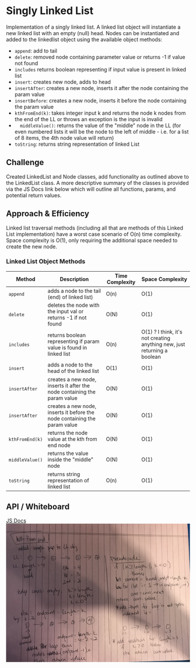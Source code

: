 # Singly Linked List
Implementation of a singly linked list. A linked list object will instantiate a new linked list with an empty (null) head. Nodes can be instantiated and added to the linkedlist object using the available object methods:

- ```append```: add to tail
- ```delete```: removed node containing parameter value or returns -1 if value not found
- ```includes``` returns boolean representing if input value is present in linked list
- ```insert```: creates new node, adds to head
- ```insertAfter```: creates a new node, inserts it after the node containing the param value
- ```insertBefore```: creates a new node, inserts it before the node containing the param value
- ```kthFromEnd(k)```: takes integer input k and returns the node k nodes from the end of the LL or throws an exception is the input is invalid
- ```  middleValue()```: returns the value of the "middle" node in the LL (for even numbered lists it will be the node to the left of middle - i.e. for a list of 8 items, the 4th node value will return)
- ```toString```: returns string representation of linked List

## Challenge
Created LinkedList and Node classes, add functionality as outlined above to the LinkedList class. A more descriptive summary of the classes is provided via the JS Docs link below which will outline all functions, params, and potential return values.

## Approach & Efficiency
Linked list traversal methods (including all that are methods of this Linked List implementation) have a worst case scenario of O(n) time complexity. Space complexity is O(1), only requiring the additional space needed to create the new node.

### Linked List Object Methods

| Method | Description | Time Complexity | Space Complexity
------ | ----------- | --------------- | ----------------
| ```append``` | adds a node to the tail (end) of linked list) |  O(n) | O(1)
| ```delete ``` | deletes the node with the input val or returns -1 if not found | O(N) | O(1)
| ```includes``` | returns boolean representing if param value is found in linked list | O(n) | O(1) ? I think, it's not creating anything new, just returning a boolean
| ```insert``` | adds a node to the head of the linked list | O(1) | O(1)
| ```insertAfter``` | creates a new node, inserts it after the node containing the param value | O(N) | O(1)
| ```insertAfter``` | creates a new node, inserts it before the node containing the param value | O(N) | O(1)
| ```kthFromEnd(k)``` | returns the node value at the kth from end node | O(N) | O(1)
| ```middleValue()``` | returns the value inside the "middle" node | O(N) | O(1)
| ```toString``` | returns string representation of linked list | O(n) | O(1)

## API / Whiteboard
[JS Docs](https://annethor.github.io/data-structures-and-algorithms/out/linked-list.js.html)
![image of linked list whiteboard](../../assets/linked-list-kth-from-end.jpg)
